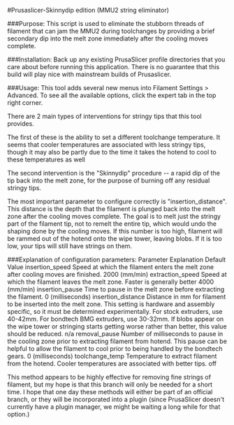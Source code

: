 #Prusaslicer-Skinnydip edition (MMU2 string eliminator)

###Purpose:
This script is used to eliminate the stubborn threads of filament that can jam the MMU2 during toolchanges by providing a brief secondary dip into the melt zone immediately after the cooling moves complete.

###Installation:
Back up any existing PrusaSlicer profile directories that you care about before running this application.   There is no guarantee that this build will play nice with mainstream builds of Prusaslicer.

###Usage:
This tool adds several new menus into Filament Settings > Advanced.   To see all the available options, click the expert tab in the top right corner.

There are 2 main types of interventions for stringy tips that this tool provides.  

The first of these is the ability to set a different toolchange temperature.  It seems that cooler temperatures are associated with less stringy tips, though it may also be partly due to the time it takes the hotend to cool to these temperatures as well

The second intervention is the "Skinnydip" procedure -- a rapid dip of the tip back into the melt zone, for the purpose of burning off any residual stringy tips.

The most important parameter to configure correctly is "insertion_distance". 
This distance is the depth that the filament is plunged back into the melt zone after the cooling moves complete. The goal is to melt just the stringy part of the filament tip, not to remelt the entire tip, which would undo the shaping done by the cooling moves. If this number is too high, filament will be rammed out of the hotend onto the wipe tower, leaving blobs. If it is too low, your tips will still have strings on them.

###Explanation of configuration parameters:
Parameter 	Explanation 	Default Value
insertion_speed 	Speed at which the filament enters the melt zone after cooling moves are finished. 	2000 (mm/min)
extraction_speed 	Speed at which the filament leaves the melt zone. Faster is generally better 	4000 (mm/min)
insertion_pause 	Time to pause in the melt zone before extracting the filament. 	0 (milliseconds)
insertion_distance 	Distance in mm for filament to be inserted into the melt zone. This setting is hardware and assembly specific, so it must be determined experimentally. For stock extruders, use 40-42mm. For bondtech BMG extruders, use 30-32mm. If blobs appear on the wipe tower or stringing starts getting worse rather than better, this value should be reduced. 	n/a
removal_pause 	Number of milliseconds to pause in the cooling zone prior to extracting filament from hotend. This pause can be helpful to allow the filament to cool prior to being handled by the bondtech gears. 	0 (milliseconds)
toolchange_temp 	Temperature to extract filament from the hotend. Cooler temperatures are associated with better tips. 	off



This method appears to be highly effective for removing fine strings of filament, but my hope is that this branch will only be needed for a short time.   I hope that one day these methods will either be part of an official branch, or they will be incorporated into a plugin (since PrusaSlicer doesn't currently have a plugin manager, we might be waiting a long while for that option.)



